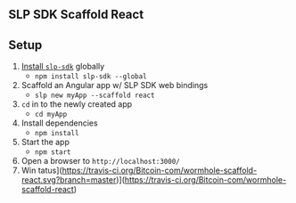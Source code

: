 ## SLP SDK Scaffold React

## Setup

1. [Install `slp-sdk`](https://www.npmjs.com/package/slp-sdk) globally
   - `npm install slp-sdk --global`
2. Scaffold an Angular app w/ SLP SDK web bindings
   - `slp new myApp --scaffold react`
3. `cd` in to the newly created app
   - `cd myApp`
4. Install dependencies
   - `npm install`
5. Start the app
   - `npm start`
6. Open a browser to `http://localhost:3000/`
7. Win
   tatus](https://travis-ci.org/Bitcoin-com/wormhole-scaffold-react.svg?branch=master)](https://travis-ci.org/Bitcoin-com/wormhole-scaffold-react)
